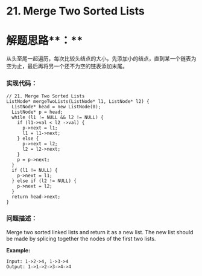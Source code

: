 # 21. Merge Two Sorted Lists

# 解题思路**：**

从头至尾一起遍历，每次比较头结点的大小，先添加小的结点，直到某一个链表为空为止，最后再将另一个还不为空的链表添加末尾。

### 实现代码：

```
// 21. Merge Two Sorted Lists
ListNode* mergeTwoLists(ListNode* l1, ListNode* l2) {
  ListNode* head = new ListNode(0);
  ListNode* p = head;
  while (l1 != NULL && l2 != NULL) {
    if (l1->val < l2 ->val) {
      p->next = l1;
      l1 = l1->next;
    } else {
      p->next = l2;
      l2 = l2->next;
    }
    p = p->next;
  }
  if (l1 != NULL) {
    p->next = l1;
  } else if (l2 != NULL) {
    p->next = l2;
  }
  return head->next;
}
```

### 问题描述：

Merge two sorted linked lists and return it as a new list. The new list should be made by splicing together the nodes of the first two lists.

**Example:**

```
Input: 1->2->4, 1->3->4
Output: 1->1->2->3->4->4
```



